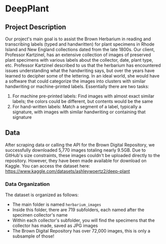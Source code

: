 # DeepPlant

## Project Description
Our project's main goal is to assist the Brown Herbarium in reading and transcribing labels (typed and handwritten) for plant specimens in Rhode Island and New England collections dated from the late 1800s. Our client, Professor Kartzinel, has an extensive collection of images of preserved plant specimens with various labels about the collector, date, plant type, etc. Professor Kartzinel described to us that the herbarium has encountered issues understanding what the handwriting says, but over the years have learned to decipher some of the lettering. In an ideal world, she would have a software that could categorize the images into clusters with similar handwriting or machine-printed labels. Essentially there are two tasks: 

1. For machine pre-printed labels: Find images with almost exact similar labels; the colors could be different, but contents would be the same
2. For hand-written labels: Match a segment of a label, typically a signature, with images with similar handwriting or containing that signature

## Data
After scraping data or calling the API for the Brown Digital Repository, we successfully downloaded 5,770 images totaling nearly 9.5GB. Due to GitHub's size constraints, these images couldn't be uploaded directly to the repository. However, they have been made available for download on Kaggle. You can access the dataset here: https://www.kaggle.com/datasets/ashleywoertz2/deep-plant

### Data Organization
The dataset is organized as follows:
- The main folder is named `herbarium_images`
- Inside this folder, there are 719 subfolders, each named after the specimen collector's name
- Within each collector's subfolder, you will find the specimens that the collector has made, saved as JPG images
- The Brown Digital Repository has over 72,000 images, this is only a subsample of those!

